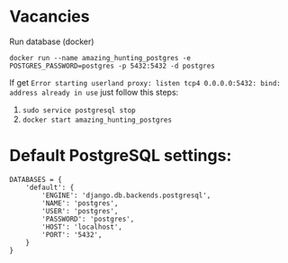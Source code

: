 # Vacancies

Run database (docker)

```
docker run --name amazing_hunting_postgres -e POSTGRES_PASSWORD=postgres -p 5432:5432 -d postgres
```
If get  ```Error starting userland proxy: listen tcp4 0.0.0.0:5432: bind: address already in use``` just follow this steps:
1. ```sudo service postgresql stop```
2. ```docker start amazing_hunting_postgres```


# Default PostgreSQL settings:
```
DATABASES = {
    'default': {
        'ENGINE': 'django.db.backends.postgresql',
        'NAME': 'postgres',
        'USER': 'postgres',
        'PASSWORD': 'postgres',
        'HOST': 'localhost',
        'PORT': '5432',
    }
}
```
